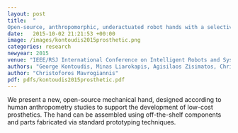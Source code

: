 ```yaml
---
layout: post
title:  "
Open-source, anthropomorphic, underactuated robot hands with a selectively lockable differential mechanism: Towards affordable prostheses"
date:   2015-10-02 21:21:53 +00:00
image: /images/kontoudis2015prosthetic.png
categories: research
newyear: 2015
venue: "IEEE/RSJ International Conference on Intelligent Robots and Systems (IROS)"
authors: "George Kontoudis, Minas Liarokapis, Agisilaos Zisimatos, Christoforos Mavrogiannis, Kostas Kyriakopoulos"
author: "Christoforos Mavrogiannis"
pdf: pdfs/kontoudis2015prosthetic.pdf
---
```

We present a new, open-source mechanical hand, designed according to human anthropometry studies to support the development of low-cost prosthetics. The hand can be assembled using off-the-shelf components and parts fabricated via standard prototyping techniques.